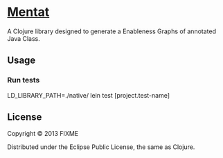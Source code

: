 # [Mentat](http://dune.wikia.com/wiki/Mentat)


A Clojure library designed to generate a Enableness Graphs of annotated Java Class.

## Usage

### Run tests

LD_LIBRARY_PATH=./native/ lein test [project.test-name]

## License

Copyright © 2013 FIXME

Distributed under the Eclipse Public License, the same as Clojure.



